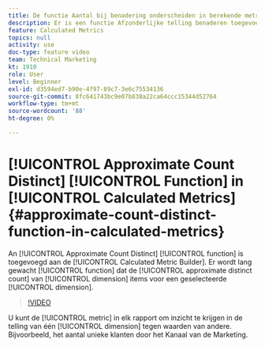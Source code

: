 ```yaml
---
title: De functie Aantal bij benadering onderscheiden in berekende metriek
description: Er is een functie Afzonderlijke telling benaderen toegevoegd aan de functie Berekende metrische bouwer. Het is een lang verwachte functie die de benaderende verschillende telling van afmetingspunten voor een geselecteerde afmeting zal terugkeren.
feature: Calculated Metrics
topics: null
activity: use
doc-type: feature video
team: Technical Marketing
kt: 1910
role: User
level: Beginner
exl-id: d3594ed7-b90e-4f97-89c7-3e6c75534136
source-git-commit: 8fc641743bc9e07b838a22ca64ccc15344d52764
workflow-type: tm+mt
source-wordcount: '88'
ht-degree: 0%

---
```


# [!UICONTROL Approximate Count Distinct] [!UICONTROL Function] in [!UICONTROL Calculated Metrics]{#approximate-count-distinct-function-in-calculated-metrics}

An [!UICONTROL Approximate Count Distinct] [!UICONTROL function] is toegevoegd aan de [!UICONTROL Calculated Metric Builder]. Er wordt lang gewacht [!UICONTROL function] dat de [!UICONTROL approximate distinct count] van [!UICONTROL dimension] items voor een geselecteerde [!UICONTROL dimension].

>[!VIDEO](https://video.tv.adobe.com/v/23722/?quality=12&learn=on)

U kunt de [!UICONTROL metric] in elk rapport om inzicht te krijgen in de telling van één [!UICONTROL dimension] tegen waarden van andere. Bijvoorbeeld, het aantal unieke klanten door het Kanaal van de Marketing.
